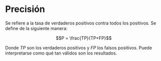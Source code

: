 # Precisión

Se refiere a la tasa de verdaderos positivos contra todos los positivos. Se define de la siguiente manera:

$$P = \frac{TP}{TP+FP}$$

Donde $TP$ son los verdaderos positivos y $FP$ los falsos positivos. Puede interpretarse como qué tan válidos son los resultados.

